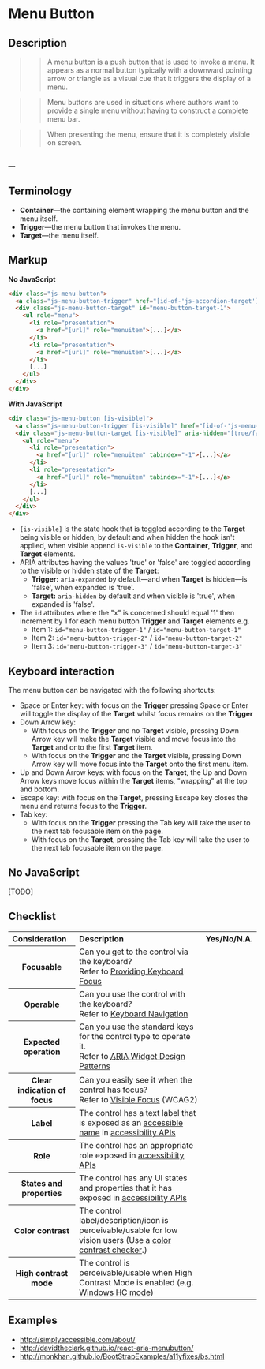 # Menu Button




## Description

>> A menu button is a push button that is used to invoke a menu. It appears as a normal button typically with a downward pointing arrow or triangle as a visual cue that it triggers the display of a menu.

>> Menu buttons are used in situations where authors want to provide a single menu without having to construct a complete menu bar.

>> When presenting the menu, ensure that it is completely visible on screen.
<br>
—<http://www.w3.org/TR/wai-aria-practices/#menubutton>




## Terminology

- **Container**—the containing element wrapping the menu button and the menu itself.
- **Trigger**—the menu button that invokes the menu.
- **Target**—the menu itself.



## Markup

**No JavaScript**

```html
<div class="js-menu-button">
  <a class="js-menu-button-trigger" href="[id-of-'js-accordion-target']" aria-haspopup="true">[...]</a>
  <div class="js-menu-button-target" id="menu-button-target-1">
    <ul role="menu">
      <li role="presentation">
        <a href="[url]" role="menuitem">[...]</a>
      </li>
      <li role="presentation">
        <a href="[url]" role="menuitem">[...]</a>
      </li>
      [...]
    </ul>
  </div>
</div>
```

**With JavaScript**

```html
<div class="js-menu-button [is-visible]">
  <a class="js-menu-button-trigger [is-visible]" href="[id-of-'js-menu-button-target']" aria-expanded="[true/false]" role="button">[...]</a>
  <div class="js-menu-button-target [is-visible]" aria-hidden="[true/false]" id="menu-button-target-x">
    <ul role="menu">
      <li role="presentation">
        <a href="[url]" role="menuitem" tabindex="-1">[...]</a>
      </li>
      <li role="presentation">
        <a href="[url]" role="menuitem" tabindex="-1">[...]</a>
      </li>
      [...]
    </ul>
  </div>
</div>
```

- `[is-visible]` is the state hook that is toggled according to the **Target** being visible or hidden, by default and when hidden the hook isn't applied, when visible append `is-visible` to the **Container**, **Trigger**, and **Target** elements.
- ARIA attributes having the values 'true' or 'false' are toggled according to the visible or hidden state of the **Target**:
  - **Trigger:** `aria-expanded` by default—and when **Target** is hidden—is 'false', when expanded is 'true'.
  - **Target:** `aria-hidden` by default and when visible is 'true', when expanded is 'false'.
- The `id` attributes where the "x" is concerned should equal '1' then increment by 1 for each menu button **Trigger** and **Target** elements e.g. 
  - Item 1: `id="menu-button-trigger-1"` / `id="menu-button-target-1"`
  - Item 2: `id="menu-button-trigger-2"` / `id="menu-button-target-2"`
  - Item 3: `id="menu-button-trigger-3"` / `id="menu-button-target-3"`




## Keyboard interaction

The menu button can be navigated with the following shortcuts:

- Space or Enter key: with focus on the **Trigger** pressing Space or Enter will toggle the display of the **Target** whilst focus remains on the **Trigger**
- Down Arrow key: 
  - With focus on the **Trigger** and no **Target** visible, pressing Down Arrow key will make the **Target** visible and move focus into the **Target** and onto the first **Target** item. 
  - With focus on the **Trigger** and the **Target** visible, pressing Down Arrow key will move focus into the **Target** onto the first menu item.
- Up and Down Arrow keys: with focus on the **Target**, the Up and Down Arrow keys move focus within the **Target** items, "wrapping" at the top and bottom.
- Escape key: with focus on the **Target**, pressing Escape key closes the menu and returns focus to the **Trigger**.
- Tab key: 
  - With focus on the **Trigger** pressing the Tab key will take the user to the next tab focusable item on the page.
  - With focus on the **Target**, pressing the Tab key will take the user to the next tab focusable item on the page.




## No JavaScript

[TODO]




## Checklist

<table>
<tbody>
<tr>
<th scope="col" style="text-align: left;">Consideration</th>
<th scope="col" style="text-align: left;">Description</th>
<th scope="col" style="text-align: left;">Yes/No/N.A.</th>
</tr>
<tr>
<th scope="row">Focusable</th>
<td>Can you get to the control via the keyboard? 
<br>Refer to <a href="http://www.w3.org/WAI/PF/aria-practices/#kbd_focus">Providing Keyboard Focus</a></td>
<td></td>
</tr>
<tr>
<th scope="row">Operable</th>
<td>Can you use the control with the keyboard?
<br>Refer to <a href="http://www.w3.org/WAI/PF/aria-practices/#keyboard">Keyboard Navigation</a></td>
<td></td>
</tr>
<tr>
<th scope="row">Expected operation</th>
<td>Can you use the standard keys for the control type to operate it. 
<br>Refer to <a href="http://www.w3.org/WAI/PF/aria-practices/#aria_ex"><abbr title="Accessible Rich Internet Applications">ARIA</abbr> Widget Design Patterns</a></td>
<td></td>
</tr>
<tr>
<th scope="row">Clear indication of focus</th>
<td>Can you easily see it when the control has focus?
<br>Refer to <a href="http://www.w3.org/TR/UNDERSTANDING-WCAG20/navigation-mechanisms-focus-visible.html">Visible Focus</a> (WCAG2)</td>
<td></td>
</tr>
<tr>
<th scope="row">Label</th>
<td>The control has a text label that is exposed as an <a href="http://www.w3.org/TR/wai-aria/terms#def_accessible_name">accessible name</a> in <a href="http://rawgit.com/w3c/aria/master/html-aam/html-aam.html#introduction-accessibility-apis">accessibility APIs</a></td>
<td></td>
</tr>
<tr>
<th scope="row">Role</th>
<td>The control has an appropriate role exposed in <a href="http://rawgit.com/w3c/aria/master/html-aam/html-aam.html#introduction-accessibility-apis">accessibility APIs</a></td>
<td></td>
</tr>
<tr>
<th scope="row">States and properties</th>
<td>The control has any UI states and properties that it has exposed in <a href="http://rawgit.com/w3c/aria/master/html-aam/html-aam.html#introduction-accessibility-apis">accessibility APIs</a></td>
<td></td>
</tr>
<tr>
<th scope="row">Color contrast</th>
<td> The control label/description/icon is perceivable/usable for low vision users (Use a <a href="http://www.paciellogroup.com/resources/contrastanalyser/">color contrast checker</a>.)</td>
<td></td>
</tr>
<tr>
<th scope="row">High contrast mode</th>
<td>The control is perceivable/usable when High Contrast Mode is enabled (e.g. <a href="http://www.paciellogroup.com/blog/2010/01/high-contrast-proof-css-sprites/">Windows HC mode</a>)</td>
<td></td>
</tr>
</tbody>
</table>




## Examples

- http://simplyaccessible.com/about/
- http://davidtheclark.github.io/react-aria-menubutton/
- http://mpnkhan.github.io/BootStrapExamples/a11yfixes/bs.html
